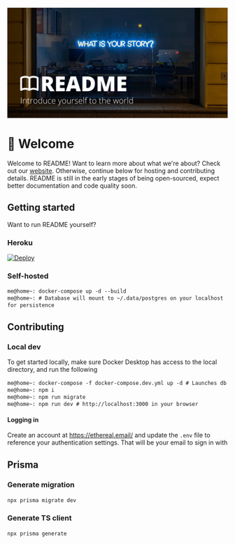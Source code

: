 ![](./public/meta-image.png)

# 👋 Welcome
Welcome to README! Want to learn more about what we're about? Check out our [website](https://readmefirst.co). Otherwise, continue below for hosting and contributing details. README is still in the early stages of being open-sourced, expect better documentation and code quality soon.

## Getting started
Want to run README yourself?

### Heroku
[![Deploy](https://www.herokucdn.com/deploy/button.svg)](https://heroku.com/deploy)

### Self-hosted
```
me@home~: docker-compose up -d --build 
me@home~: # Database will mount to ~/.data/postgres on your localhost for persistence
```


## Contributing

### Local dev
To get started locally, make sure Docker Desktop has access to the local directory, and run the following
```
me@home~: docker-compose -f docker-compose.dev.yml up -d # Launches db
me@home~: npm i
me@home~: npm run migrate
me@home~: npm run dev # http://localhost:3000 in your browser
```

#### Logging in
Create an account at https://ethereal.email/ and update the `.env` file to reference your authentication settings. That will be your email to sign in with

## Prisma
### Generate migration
`npx prisma migrate dev`

### Generate TS client
`npx prisma generate`
